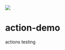 ![](https://github.com/alyarctiq/actions-demo/workflows/CI/badge.svg)

# action-demo
actions testing
